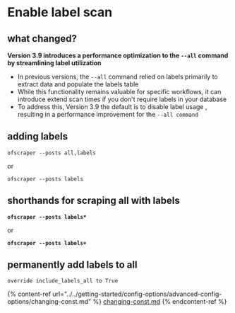 # Enable label scan

## **what changed?**

**Version 3.9 introduces a performance optimization to the `--all` command by streamlining label utilization**

* In previous versions, the `--all` command relied on labels primarily to extract data and populate the labels table
* While this functionality remains valuable for specific workflows, it can introduce extend scan times  if you don't require labels in your database
* To address this, Version 3.9 the default is to disable label usage , resulting in a performance improvement for the `--all command`

## adding labels

```
ofscraper --posts all,labels
```

or&#x20;

```
ofscraper --posts labels
```

## shorthands for scraping all with labels

<pre><code><strong>ofscraper --posts labels*
</strong></code></pre>

or&#x20;

<pre><code><strong>ofscraper --posts labels+
</strong></code></pre>

## permanently add labels to all

```
override include_labels_all to True
```

{% content-ref url="../../getting-started/config-options/advanced-config-options/changing-const.md" %}
[changing-const.md](../../getting-started/config-options/advanced-config-options/changing-const.md)
{% endcontent-ref %}
